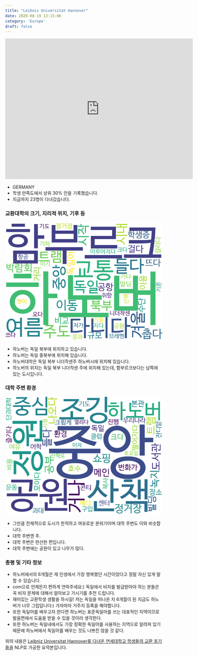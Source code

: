 ```yaml
---
title: "Leibniz Universitat Hannover"
date: 2020-08-19 13:15:06
category: 'Europe'
draft: false
---
```


<iframe
width="600"
height="450"
frameborder="0" style="border:0"
src="https://www.google.com/maps/embed/v1/place?key=AIzaSyC9e1AME-pVmWC4hBpFdu5S4dKzyepa3HQ&q=Leibniz+Universitat+Hannover&center=52.3829641,9.7196989&zoom=14" allowfullscreen>
</iframe>

* GERMANY
* 학생 만족도에서 상위 30% 안을 기록했습니다.
* 지금까지 23명이 다녀갔습니다. 

### 교환대학의 크기, 지리적 위치, 기후 등

![gen_info-WordCloud](../univ_wordclouds_okt/gen_info/DE000006_gen_info_okt.png)

* 하노버는 독일 북부에 위치하고 있습니다.
* 하노버는 독일 중북부에 위치해 있습니다.
* 하노버대학은 독일 북부 니더작센주 하노버시에 위치해 있습니다.
* 하노버의 위치는 독일 북부 니더작센 주에 위치해 있는데, 함부르크보다는 남쪽에 있는 도시입니다.


### 대학 주변 환경

![env_info-WordCloud](../univ_wordclouds_okt/env_info/DE000006_env_info_okt.png)

* 그만큼 전체적으로 도시가 한적하고 여유로운 분위기이며 대학 주변도 이와 비슷합니다.
* 대학 주변엔 주.
* 대학 주변은 한산한 편입니다.
* 대학 주변에는 공원이 있고 나무가 많다.


### 총평 및 기타 정보 
* 하노버에서의 6개월은 제 인생에서 가장 행복했던 시간이었다고 정말 자신 있게 말할 수 있습니다.
* com으로 언제든지 편하게 연락주세요:) 독일에서 비자를 발급받아야 하는 분들은 꼭 비자 문제에 대해서 알아보고 가시기를 추천 드립니다.
* 재미있는 교환학생 생활을 하시길! 저는 독일을 떠나온 지 6개월이 된 지금도 하노버가 너무 그립답니다:) 가자마자 거주지 등록을 해야합니다.
* 또한 독일어를 배우고자 한다면 하노버는 표준독일어를 쓰는 대표적인 지역이므로 발음면에서 도움을 받을 수 있을 것이라 생각한다.
* 또한 하노버는 독일내에서도 가장 정확한 독일어를 사용하는 지역으로 알려져 있기 때문에 하노버에서 독일어를 배우는 것도 나쁘진 않을 것 같다.


위의 내용은 [Leibniz Universitat Hannover를 다녀온 연세대학교 학생들의 교환 후기들을](http://oia.yonsei.ac.kr/partner/expReport.asp?ucode=DE000006&bgbn=A) NLP로 가공한 요약본입니다. 
